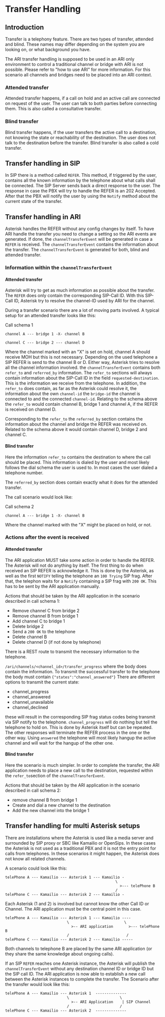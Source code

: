 # Transfer Handling

## Introduction

Transfer is a telephony feature. There are two types of transfer, attended and blind. These names may differ depending on the system you are looking on, or what background you have.

The ARI transfer handling is supposed to be used in an ARI only environment to control a traditional channel or bridge with ARI is not possible. Please refer to "how to use ARI" for more information. For this scenario all channels and bridges need to be placed into an ARI context.

### Attended transfer
Attended transfer happens, if a call on hold and an active call are connected on request of the user. The user can talk to both parties before connecting them. This is also called a consultative transfer.

### Blind transfer
Blind transfer happens, if the user transfers the active call to a destination, not knowing the state or reachability of the destination. The user does not talk to the destination before the transfer. Blind transfer is also called a cold transfer. 

## Transfer handling in SIP

In SIP there is a method called `REFER`. This method, if triggered by the user, contains all the known information by the telephone about what calls shall be connected. The SIP Server sends back a direct response to the user. The response in case the PBX will try to handle the REFER is an 202 Accepted. After that the PBX will notify the user by using the `Notify` method about the current state of the transfer.

## Transfer handling in ARI

Asterisk handles the REFER without any config changes by itself. To have ARI handle the transfer you need to change a setting so the ARI events are generated. If done, the `channelTransferEvent` will be generated in case a `REFER` is received. The `channelTransferEvent` contains the information about the transfer. The `channelTransferEvent` is generated for both, blind and attended transfer.

### Information within the `channelTransferEvent`

#### Attended transfer

Asterisk will try to get as much information as possible about the transfer. The `REFER` does only contain the corresponding SIP-Call ID. With this SIP-Call ID, Asterisk try to resolve the channel-ID used by ARI for the channel.

During a transfer scenario there are a lot of moving parts involved. A typical setup for an attended transfer looks like this:

Call schema 1
```
channel A --- bridge 1 -X- channel B

channel C --- bridge 2 --- channel D
```

Where the channel marked with an "X" is set on hold, channel A should receive MOH but this is not necessary.
Depending on the used telephone a SIP REFER is send to the channel B or D. Either way, Asterisk tries to resolve all the channel information involved.
the `channelTransferEvent` contains both `refer_to` and `referred_by` information.
The `refer_to` sections will always contain information about the SIP-Call ID in the field `requested-destination`. This is the information we receive from the telephone.
In addition, the `refer_to` does contain, as far as the Asterisk could resolve it, the information about the own `channel-id` the `bridge-id` the channel is connected to and the connected `channel-id`. Relating to the schema above the `refer_to` would contain channel B, bridge 1 and channel A, if the REFER is received on channel D. 

Corresponding to the `refer_to` the `referred_by` section contains the information about the channel and bridge the REFER was received on. Related to the schema above it would contain channel D, bridge 2 and channel C.

#### Blind transfer

Here the information `refer_to` contains the destination to where the call should be placed. This information is dialed by the user and most likely follows the dial schema the user is used to. In most cases the user dialed a telephone number.

The `referred_by` section does contain exactly what it does for the attended transfer.

The call scenario would look like:

Call schema 2
```
channel A --- bridge 1 -X- channel B
```

Where the channel marked with the "X" might be placed on hold, or not.

### Actions after the event is received

#### Attended transfer
The ARI application MUST take some action in order to handle the REFER. The Asterisk will not do anything by itself. The first thing to do when received an SIP REFER is acknowledge it. This is done by the Asterisk, as well as the first `NOTIFY` telling the telephone an `100 Trying` SIP frag. After that, the telephon waits for a `Notify` containing a SIP frag  with `200 OK`. This has to be sent by the ARI application manually.

Actions that should be taken by the ARI application in the scenario described in call schema 1:

* Remove channel C from bridge 2
* Remove channel B from bridge 1
* Add channel C to bridge 1
* Delete bridge 2
* Send a `200 OK` to the telephone
* Delete channel B
* Delete channel D (if not done by telephone)

There is a REST route to transmit the necessary information to the telephone.

`/ari/channels/<channel_id>/transfer_progress` where the body does contain the information. 
To transmit the successful transfer to the telephone the body must contain `{"states":"channel_answered"}`
There are different options to transmit the current state:

* channel_progress
* channel_answered
* channel_unavailable
* channel_declined

these will result in the corresponding SIP frag status codes being transmit via SIP notify to the telephone. `channel_progress` will do nothing but tell the telephone to hold on. This is done by Asterisk itself but can be repeated. The other responses will terminate the REFER process in the one or the other way. Using `answered` the telephone will most likely hangup the active channel and will wait for the hangup of the other one.

#### Blind transfer

Here the scenario is much simpler. In order to complete the transfer, the ARI application needs to place a new call to the destination, requested within the `refer_to`section of the `channelTransferEvent`.

Actions that should be taken by the ARI application in the scenario described in call schema 2:

* remove channel B from bridge 1
* Create and dial a new channel to the destination
* Add the new channel into the bridge 1

## Transfer handling for multi Asterisk setups

There are installations where the Asterisk is used like a media server and surrounded by SIP proxy or SBC like Kamailio or OpenSips. In these cases the Asterisk is not used as a traditional PBX and it is not the entry point for calls from telephones. In these scenarios it might happen, the Asterisk does not know all related channels.

A scenario could look like this:


```
telePhone A --- Kamailio --- Asterisk 1 --- Kamailio -
                                                  \
                                                    >--- telePhone B
                                                  /
telePhone C --- Kamailio --- Asterisk 2 --- Kamailio -

```
Each Asterisk (1 and 2)  is involved but cannot know the other Call ID or Channel.
The ARI application must be the central point in this case.
```
telePhone A --- Kamailio --- Asterisk 1 --- Kamailio ----
                            \                         \
                              >-- ARI application       >--- telePhone B
                            /                          /
telePhone C --- Kamailio --- Asterisk 2 --- Kamailio -----

```
Both channels to telephone B are placed by the same ARI application (or they share the same knowledge about ongoing calls).

If an SIP `REFER` reaches one Asterisk instance, the Asterisk will publish the `channelTransferEvent` without any destination channel ID or bridge ID but the SIP call ID. The ARI application is now able to establish a new call between the Asterisk instances to complete the transfer. The Scenario after the transfer would look like this:



```
telePhone A --- Kamailio --- Asterisk 1  --------------
                            \                       \
                              >-- ARI Application    | SIP Channel
                            /                       /
telePhone C --- Kamailio --- Asterisk 2  --------------

```
